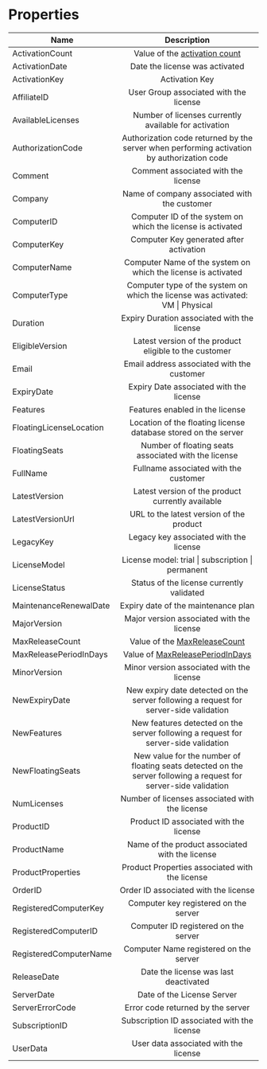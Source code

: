 # Properties

| Name                    |                                                              Description                                                             |
| ----------------------- | :----------------------------------------------------------------------------------------------------------------------------------: |
| ActivationCount         |          Value of the [activation count](https://support.soraco.co/hc/en-us/articles/360037639151-License-Activation-Count)          |
| ActivationDate          |                                                    Date the license was activated                                                    |
| ActivationKey           |                                                            Activation Key                                                            |
| AffiliateID             |                                                User Group associated with the license                                                |
| AvailableLicenses       |                                         Number of licenses currently available for activation                                        |
| AuthorizationCode       |                      Authorization code returned by the server when performing activation by authorization code                      |
| Comment                 |                                                  Comment associated with the license                                                 |
| Company                 |                                             Name of company associated with the customer                                             |
| ComputerID              |                                      Computer ID of the system on which the license is activated                                     |
| ComputerKey             |                                                Computer Key generated after activation                                               |
| ComputerName            |                                     Computer Name of the system on which the license is activated                                    |
| ComputerType            |                            Computer type of the system on which the license was activated: VM \| Physical                            |
| Duration                |                                              Expiry Duration associated with the license                                             |
| EligibleVersion         |                                        Latest version of the product eligible to the customer                                        |
| Email                   |                                              Email address associated with the customer                                              |
| ExpiryDate              |                                                Expiry Date associated with the license                                               |
| Features                |                                                    Features enabled in the license                                                   |
| FloatingLicenseLocation |                                    Location of the floating license database stored on the server                                    |
| FloatingSeats           |                                         Number of floating seats associated with the license                                         |
| FullName                |                                                 Fullname associated with the customer                                                |
| LatestVersion           |                                           Latest version of the product currently available                                          |
| LatestVersionUrl        |                                               URL to the latest version of the product                                               |
| LegacyKey               |                                                Legacy key associated with the license                                                |
| LicenseModel            |                                           License model: trial \| subscription \| permanent                                          |
| LicenseStatus           |                                               Status of the license currently validated                                              |
| MaintenanceRenewalDate  |                                                  Expiry date of the maintenance plan                                                 |
| MajorVersion            |                                               Major version associated with the license                                              |
| MaxReleaseCount         |   Value of the [MaxReleaseCount](https://support.soraco.co/hc/en-us/articles/360024265992-How-to-limit-the-number-of-deactivations)  |
| MaxReleasePeriodInDays  | Value of [MaxReleasePeriodInDays](https://support.soraco.co/hc/en-us/articles/360024265992-How-to-limit-the-number-of-deactivations) |
| MinorVersion            |                                               Minor version associated with the license                                              |
| NewExpiryDate           |                         New expiry date detected on the server following a request for server-side validation                        |
| NewFeatures             |                          New features detected on the server following a request for server-side validation                          |
| NewFloatingSeats        |           New value for the number of floating seats detected on the server following a request for server-side validation           |
| NumLicenses             |                                            Number of licenses associated with the license                                            |
| ProductID               |                                                Product ID associated with the license                                                |
| ProductName             |                                            Name of the product associated with the license                                           |
| ProductProperties       |                                            Product Properties associated with the license                                            |
| OrderID                 |                                                 Order ID associated with the license                                                 |
| RegisteredComputerKey   |                                                 Computer key registered on the server                                                |
| RegisteredComputerID    |                                                 Computer ID registered on the server                                                 |
| RegisteredComputerName  |                                                Computer Name registered on the server                                                |
| ReleaseDate             |                                                 Date the license was last deactivated                                                |
| ServerDate              |                                                      Date of the License Server                                                      |
| ServerErrorCode         |                                                   Error code returned by the server                                                  |
| SubscriptionID          |                                              Subscription ID associated with the license                                             |
| UserData                |                                                 User data associated with the license                                                |
